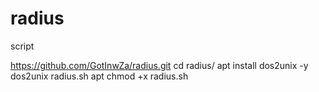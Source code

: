 # radius
script


https://github.com/GotInwZa/radius.git
cd radius/
apt install dos2unix -y
dos2unix radius.sh
apt
chmod +x radius.sh
